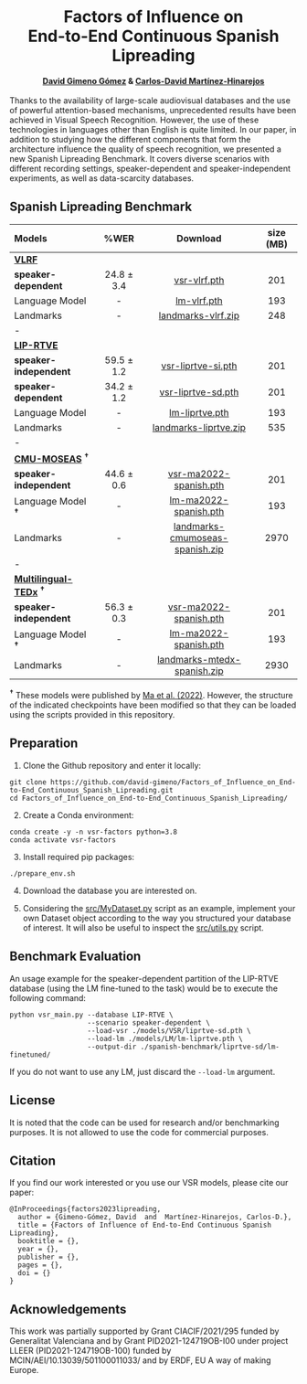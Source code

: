 <h1 align="center">Factors of Influence on <br/> End-to-End Continuous Spanish Lipreading</h1>

<div align="center">
  <b><a href="https://scholar.google.es/citations?user=DVRSla8AAAAJ&hl=en">David Gimeno Gómez</a> & <a href="http://personales.upv.es/carmarhi/">Carlos-David Martínez-Hinarejos</a></b>
</div>

<br/>
Thanks to the availability of large-scale audiovisual databases and the use of powerful attention-based mechanisms, unprecedented results have been achieved in Visual Speech Recognition. However, the use of these technologies in languages other than English is quite limited. In our paper, in addition to studying how the different components that form the architecture influence the quality of speech recognition, we presented a new Spanish Lipreading Benchmark. It covers diverse scenarios with different recording settings, speaker-dependent and speaker-independent experiments, as well as data-scarcity databases.
<br/>


## Spanish Lipreading Benchmark
  
<p> </p>
  
|            Models          |     %WER    |               Download               |  size (MB)  |
|:---------------------------|:-----------:|:------------------------------------:|:-----------:|
|  [**VLRF**](https://ieeexplore.ieee.org/abstract/document/7961743)                  |
|  **speaker-dependent**     |  24.8 ± 3.4 | [vsr-vlrf.pth](https://drive.google.com/file/d/18dQbL2Ul9g00AK7b0k1tK-AcNbd2-xs3/view?usp=share_link) |     201     |
|  Language Model            |      -      | [lm-vlrf.pth](https://drive.google.com/file/d/1DuSO8FZWSSPZLRCg8puqk2710-NtDls3/view?usp=share_link) |     193     |
|  Landmarks                 |      -      | [landmarks-vlrf.zip](https://drive.google.com/file/d/1oOoMmKYSNifEjbUU-5rtmgR-7vq4vtYL/view?usp=share_link) |     248     |
|  -                         |             |                                      |             |
|  [**LIP-RTVE**](https://aclanthology.org/2022.lrec-1.294/)              |            
|  **speaker-independent**   |  59.5 ± 1.2 | [vsr-liprtve-si.pth](https://drive.google.com/file/d/1HUipOpIOWtsAvBB2mIFAxHbSVB7S5bk8/view?usp=share_link) |     201     |
|  **speaker-dependent**     |  34.2 ± 1.2 | [vsr-liprtve-sd.pth](https://drive.google.com/file/d/1Zq476xT2TVa-DDEDhLaLlYRsEFqRd8CK/view?usp=share_link) |     201     |
|  Language Model            |      -      | [lm-liprtve.pth](https://drive.google.com/file/d/1Ze7zOII8MbgUQqZ4U3gYOAnobp3aDJnT/view?usp=share_link) |     193     |
|  Landmarks                 |      -      | [landmarks-liprtve.zip](https://drive.google.com/file/d/1_gXDV3mC3GhSx9OSe2zjm0Xh-e2m7Fe3/view?usp=share_link) |     535     |
|  -                         |             |                                      |             |
  |  [**CMU-MOSEAS**](https://aclanthology.org/2020.emnlp-main.141/) <sup>**†**</sup>          |
|  **speaker-independent**   |  44.6 ± 0.6 | [vsr-ma2022-spanish.pth](https://drive.google.com/file/d/1f79zKcvaR9xRfRpSdLgCzLS7BTjC5tmf/view?usp=share_link) |     201     |
|  Language Model <sup>**†**</sup>            |      -      | [lm-ma2022-spanish.pth](https://drive.google.com/file/d/15RLM1qYQXRIkrKVPYPeNWoP2G78-geL2/view?usp=share_link) |     193     |
|  Landmarks                 |      -      | [landmarks-cmumoseas-spanish.zip](https://drive.google.com/file/d/1wBYCDYq8JCjBl4rFYJjW4eQiXsQkS3TK/view?usp=share_link) |     2970    |
|  -                         |             |                                      |             |
|  [**Multilingual-TEDx**](https://www.isca-speech.org/archive/interspeech_2021/salesky21_interspeech.html) <sup>**†**</sup>    |
|  **speaker-independent**   |  56.3 ± 0.3 | [vsr-ma2022-spanish.pth](https://drive.google.com/file/d/1f79zKcvaR9xRfRpSdLgCzLS7BTjC5tmf/view?usp=share_link) |     201     |
|  Language Model <sup>**†**</sup>            |      -      | [lm-ma2022-spanish.pth](https://drive.google.com/file/d/15RLM1qYQXRIkrKVPYPeNWoP2G78-geL2/view?usp=share_link) |     193     |
|  Landmarks                 |      -      | [landmarks-mtedx-spanish.zip](https://drive.google.com/file/d/1cYXYE0uIq-Cma4wE5-gjZO1AJ2WYlcv8/view?usp=share_link) |     2930    |

<b><sup>†</sup></b> These models were published by <a href="https://github.com/mpc001/Visual_Speech_Recognition_for_Multiple_Languages">Ma et al. (2022)</a>. However, the structure of the indicated checkpoints have been modified so that they can be loaded using the scripts provided in this repository.

## Preparation
1. Clone the Github repository and enter it locally:

```
git clone https://github.com/david-gimeno/Factors_of_Influence_on_End-to-End_Continuous_Spanish_Lipreading.git
cd Factors_of_Influence_on_End-to-End_Continuous_Spanish_Lipreading/
```

2. Create a Conda environment:

```
conda create -y -n vsr-factors python=3.8
conda activate vsr-factors
```

3. Install required pip packages:

```
./prepare_env.sh
```

4. Download the database you are interested on.

5. Considering the [src/MyDataset.py]() script as an example, implement your own Dataset object according to the way you structured your database of interest. It will also be useful to inspect the [src/utils.py]() script.

## Benchmark Evaluation

An usage example for the speaker-dependent partition of the LIP-RTVE database (using the LM fine-tuned to the task) would be to execute the following command:

```
python vsr_main.py --database LIP-RTVE \
                   --scenario speaker-dependent \
                   --load-vsr ./models/VSR/liprtve-sd.pth \
                   --load-lm ./models/LM/lm-liprtve.pth \
                   --output-dir ./spanish-benchmark/liprtve-sd/lm-finetuned/
```
If you do not want to use any LM, just discard the ```--load-lm``` argument.

## License

It is noted that the code can be used for research and/or benchmarking purposes. It is not allowed to use the code for commercial purposes. 

## Citation

If you find our work interested or you use our VSR models, please cite our paper:

```
@InProceedings{factors2023lipreading,
  author = {Gimeno-Gómez, David  and  Martínez-Hinarejos, Carlos-D.},
  title = {Factors of Influence of End-to-End Continuous Spanish Lipreading},
  booktitle = {},
  year = {},
  publisher = {},
  pages = {},
  doi = {}
}
```

## Acknowledgements

This work was partially supported by Grant CIACIF/2021/295 funded by Generalitat Valenciana and by Grant PID2021-124719OB-I00 under project LLEER (PID2021-124719OB-100) funded by MCIN/AEI/10.13039/501100011033/ and by ERDF, EU A way of making Europe.
